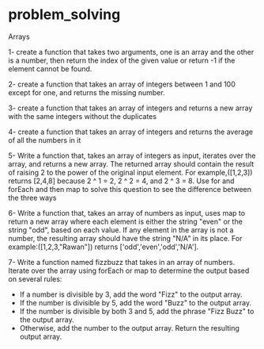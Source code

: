# problem_solving
Arrays 

1- create a function that takes two arguments, one is an array and the other is a number, then return the index of the given value or return -1 if the element cannot be found.

2- create a function that takes an array of integers between 1 and 100 except for one, and returns the missing number.

3- create a function that takes an array of integers and returns a new array with the same integers without the duplicates 

4- create a function that takes an array of integers and returns the average of all the numbers in it 

5- Write a function that, takes an array of integers as input, iterates over the array, and returns a new array.
 The returned array should contain the result of raising 2 to the power of the original input element.
For example,([1,2,3]) returns [2,4,8] because 2 ^ 1 = 2, 2 ^ 2 = 4, and 2 ^ 3 = 8.
Use for and forEach and then map to solve this question to see the difference between the three ways 

6- Write a function that, takes an array of numbers as input, uses map to return a new array where each element is either the string "even" or the string "odd", based on each value.
If any element in the array is not a number, the resulting array should have the string "N/A" in its place.
For example:([1,2,3,"Rawan"]) returns ['odd','even','odd','N/A'].

7- Write a function named fizzbuzz that takes in an array of numbers.
Iterate over the array using forEach or map to determine the output based on several rules:
  - If a number is divisible by 3, add the word "Fizz" to the output array.
  - If the number is divisible by 5, add the word "Buzz" to the output array.
  - If the number is divisible by both 3 and 5, add the phrase "Fizz Buzz" to the output array.
  - Otherwise, add the number to the output array.
Return the resulting output array.
